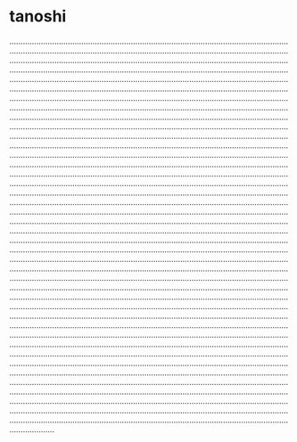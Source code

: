 # tanoshi
................................................................................................................................................................................................................................................................................................................................................................................................................................................................................................................................................................................................................................................................................................................................................................................................................................................................................................................................................................................................................................................................................................................................................................................................................................................................................................................................................................................................................................................................................................................................................................................................................................................................................................................................................................................................................................................................................................................................................................................................................................................................................................................................................................................................................................................................................................................................................................................................................................................................................................................................................................................................................................................................................................................................................................................................................................................................................................................................................................................................................................................................................................................................................................................................................................................................................................................................................................................................................................................................................................................................................................................................................................................................................................................................................................................................................................................................................................................................................................................................................................................................................................................................................................................................................................................................................................................................................................................................................................................................................................................................................................................................................................................................................................................................................................................................................................................................................................................................................................................................................................................................................................................................................................................................................................................................................................................